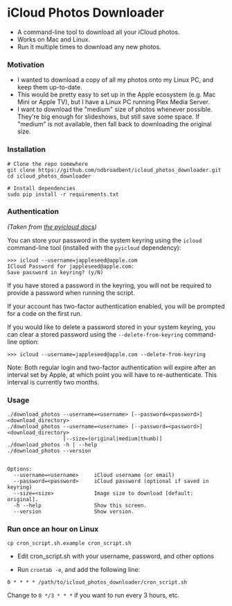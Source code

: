 # iCloud Photos Downloader

* A command-line tool to download all your iCloud photos.
* Works on Mac and Linux.
* Run it multiple times to download any new photos.


### Motivation

* I wanted to download a copy of all my photos onto my Linux PC, and keep them up-to-date.
* This would be pretty easy to set up in the Apple ecosystem (e.g. Mac Mini or Apple TV), but I have a Linux PC running Plex Media Server.
* I want to download the "medium" size of photos whenever possible. They're big enough for slideshows, but still save some space. If "medium" is not available, then fall back to downloading the original size.


### Installation

    # Clone the repo somewhere
    git clone https://github.com/ndbroadbent/icloud_photos_downloader.git
    cd icloud_photos_downloader

    # Install dependencies
    sudo pip install -r requirements.txt


### Authentication

*(Taken from [the pyicloud docs](https://github.com/picklepete/pyicloud#authentication))*

You can store your password in the system keyring using the `icloud` command-line tool
(installed with the `pyicloud` dependency):

    >>> icloud --username=jappleseed@apple.com
    ICloud Password for jappleseed@apple.com:
    Save password in keyring? (y/N)

If you have stored a password in the keyring, you will not be required to provide a password
when running the script.

If your account has two-factor authentication enabled, you will be prompted for a code on the first run.

If you would like to delete a password stored in your system keyring,
you can clear a stored password using the `--delete-from-keyring` command-line option:

    >>> icloud --username=jappleseed@apple.com --delete-from-keyring


Note: Both regular login and two-factor authentication will expire after an interval set by Apple,
at which point you will have to re-authenticate. This interval is currently two months.


### Usage

    ./download_photos --username=<username> [--password=<password>] <download_directory>
    ./download_photos --username=<username> [--password=<password>] <download_directory>
                      [--size=(original|medium|thumb)]
    ./download_photos -h | --help
    ./download_photos --version


    Options:
      --username=<username>     iCloud username (or email)
      --password=<password>     iCloud password (optional if saved in keyring)
      --size=<size>             Image size to download [default: original].
      -h --help                 Show this screen.
      --version                 Show version.


### Run once an hour on Linux

    cp cron_script.sh.example cron_script.sh

* Edit cron_script.sh with your username, password, and other options

* Run `crontab -e`, and add the following line:

```
0 * * * * /path/to/icloud_photos_downloader/cron_script.sh
```

Change to `0 */3 * * *` if you want to run every 3 hours, etc.
